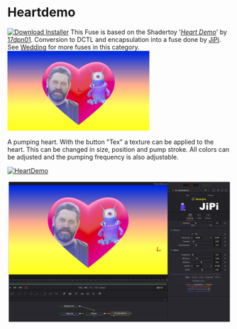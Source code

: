 # Heartdemo
<a href="Heartdemo-Installer.lua" download><img alt="Download Installer" src="https://img.shields.io/static/v1?label=Download&message=Heartdemo-Installer.lua&color=blue" /></a>
This Fuse is based on the Shadertoy '_[Heart Demo](https://www.shadertoy.com/view/wttXD7)_' by [17dpn01](https://www.shadertoy.com/user/17dpn01). Conversion to DCTL and encapsulation into a fuse done by [JiPi](../../Site/Profiles/JiPi.md). See [Wedding](README.md) for more fuses in this category.[![Heartdemo Thumbnail](Heartdemo.png)](https://www.shadertoy.com/view/wttXD7 "View on Shadertoy.com")



<!-- +++ DO NOT REMOVE THIS COMMENT +++ DO NOT ADD OR EDIT ANY TEXT BEFORE THIS LINE +++ IT WOULD BE A REALLY BAD IDEA +++ -->

A pumping heart. With the button "Tex" a texture can be applied to the heart. This can be changed in size, position and pump stroke. All colors can be adjusted and the pumping frequency is also adjustable.



[![HeartDemo](https://user-images.githubusercontent.com/78935215/205638735-8835a435-f255-4dfc-b222-114267be998f.gif)](Heartdemo.fuse)

[![Thumbnail](Heartdemo_screenshot.png)](https://www.shadertoy.com/view/wttXD7 "View on Shadertoy.com")

<!-- +++ DO NOT REMOVE THIS COMMENT +++ DO NOT EDIT ANY TEXT THAT COMES AFTER THIS LINE +++ TRUST ME: JUST DON'T DO IT +++ -->

